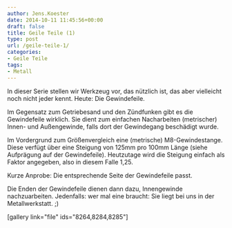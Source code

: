 ```yaml
---
author: Jens.Koester
date: 2014-10-11 11:45:56+00:00
draft: false
title: Geile Teile (1)
type: post
url: /geile-teile-1/
categories:
- Geile Teile
tags:
- Metall
---
```


In dieser Serie stellen wir Werkzeug vor, das nützlich ist, das aber vielleicht noch nicht jeder kennt. Heute: Die Gewindefeile.<!-- more -->

Im Gegensatz zum Getriebesand und den Zündfunken gibt es die Gewindefeile wirklich. Sie dient zum einfachen Nacharbeiten (metrischer) Innen- und Außengewinde, falls dort der Gewindegang beschädigt wurde.

Im Vordergrund zum Größenvergleich eine (metrische) M8-Gewindestange. Diese verfügt über eine Steigung von 125mm pro 100mm Länge (siehe Aufprägung auf der Gewindefeile). Heutzutage wird die Steigung einfach als Faktor angegeben, also in diesem Falle 1,25.

Kurze Anprobe: Die entsprechende Seite der Gewindefeile passt.

Die Enden der Gewindefeile dienen dann dazu, Innengewinde nachzuarbeiten. Jedenfalls: wer mal eine braucht: Sie liegt bei uns in der Metallwerkstatt. ;)

[gallery link="file" ids="8264,8284,8285"]


